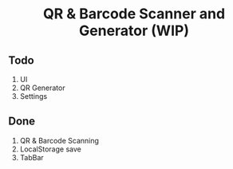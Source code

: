 <h1 align="center">
  QR & Barcode Scanner and Generator (WIP)
</h1>

## Todo

1. UI
2. QR Generator
3. Settings

## Done

1. QR & Barcode Scanning
2. LocalStorage save
3. TabBar

